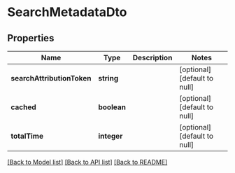 # SearchMetadataDto

## Properties
Name | Type | Description | Notes
------------ | ------------- | ------------- | -------------
**searchAttributionToken** | **string** |  | [optional] [default to null]
**cached** | **boolean** |  | [optional] [default to null]
**totalTime** | **integer** |  | [optional] [default to null]

[[Back to Model list]](../README.md#documentation-for-models) [[Back to API list]](../README.md#documentation-for-api-endpoints) [[Back to README]](../README.md)


